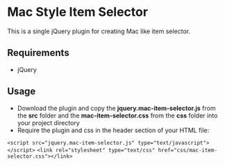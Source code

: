 # Mac Style Item Selector 
This is a single jQuery plugin for creating Mac like item selector.

## Requirements
  * jQuery

## Usage
* Download the plugin and copy the **jquery.mac-item-selector.js** from the **src** folder and the **mac-item-selector.css** from the **css** folder into your project directory
* Require the plugin and css in the header section of your HTML file:

`<script src="jquery.mac-item-selector.js" type="text/javascript"></script>`
`<link rel="stylesheet" type="text/css" href="css/mac-item-selector.css"></link>`
